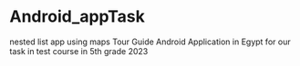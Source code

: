 # Android_appTask
nested list app using maps
Tour Guide Android Application in Egypt for our task in test course in 5th grade 2023
